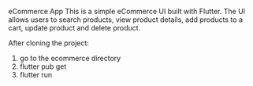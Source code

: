 eCommerce App
This is a simple eCommerce UI built with Flutter. The UI allows users to search products, view product details, add products to a cart, update product and delete product.

After cloning the project:
   1. go to the ecommerce directory
   2. flutter pub get
   3. flutter run
